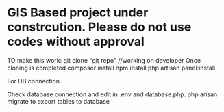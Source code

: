 # GIS Based project under constrcution. Please do not use codes without approval

TO make this work:
git clone "git repo"   //working on developer
Once cloning is completed 
composer install
npm install
php artisan panel:install

For DB connection

Check database connection and edit in .env and database.php. 
php arisan migrate to export tables to database

